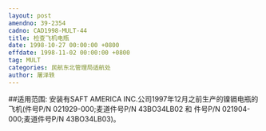 ```yaml
---
layout: post
amendno: 39-2354
cadno: CAD1998-MULT-44
title: 检查飞机电瓶
date: 1998-10-27 00:00:00 +0800
effdate: 1998-11-02 00:00:00 +0800
tag: MULT
categories: 民航东北管理局适航处
author: 屠泽轶
---
```


##适用范围:
安装有SAFT AMERICA INC.公司1997年12月之前生产的镍镉电瓶的飞机(件号P/N 021929-000;麦道件号P/N 43BO34LB02 和 件号P/N 021904-000;麦道件号P/N 43BO34LB03)。

